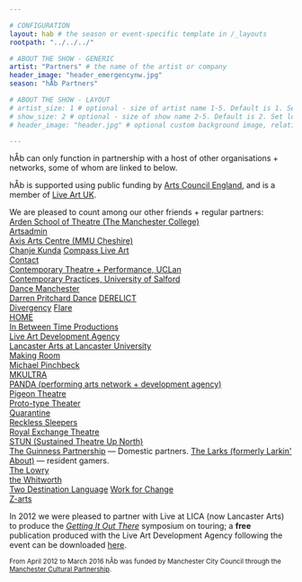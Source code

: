 ```yaml
---

# CONFIGURATION
layout: hab # the season or event-specific template in /_layouts
rootpath: "../../../"

# ABOUT THE SHOW - GENERIC
artist: "Partners" # the name of the artist or company
header_image: "header_emergencynw.jpg"    
season: "hÅb Partners" 

# ABOUT THE SHOW - LAYOUT
# artist_size: 1 # optional - size of artist name 1-5. Default is 1. Set longer names to lower values
# show_size: 2 # optional - size of show name 2-5. Default is 2. Set longer names to lower values
# header_image: "header.jpg" # optional custom background image, relative to current page

---
```

hÅb can only function in partnership with a host of other organisations + networks, some of whom are linked to below.          
         
hÅb is supported using public funding by [Arts Council England](http://www.artscouncil.org.uk), and is a member of [Live Art UK](http://www.liveartuk.org).        

We are pleased to count among our other friends + regular partners:    
[Arden School of Theatre (The Manchester College)](http://www.themanchestercollege.ac.uk/subject-area/arden)    
[Artsadmin](http://www.artsadmin.co.uk)                
[Axis Arts Centre (MMU Cheshire)](http://www.axisartscentre.org.uk)        
[Chanje Kunda](http://www.chanjekunda.com)
[Compass Live Art](http://compassliveart.org.uk)        
[Contact](http://contactmcr.com)        
[Contemporary Theatre + Performance, UCLan](http://www.uclan.ac.uk/information/courses/ba_hons_contemporary_theatre_and_performance.php)    
[Contemporary Practices, University of Salford](http://www.salford.ac.uk/courses/performance-contemporary-practices?mode=ov)    
[Dance Manchester](http://www.dancemanchester.org)    
[Darren Pritchard Dance](http://darrenpritcharddance.com)
[DERELICT](http://www.derelictlive.org)  
[Divergency](http://www.divergencymcr.org)
[Flare](http://www.flarefestival.com)    
[HOME](http://homemcr.org)        
[In Between Time Productions](http://inbetweentime.co.uk)    
[Live Art Development Agency](http://www.thisisliveart.co.uk)          
[Lancaster Arts at Lancaster University](http://www.lancasterarts.org)       
[Making Room](http://making-room.co.uk)               
[Michael Pinchbeck](http://michaelpinchbeck.co.uk)         
[MKULTRA](http://www.mkultra.org.uk)    
[PANDA (performing arts network + development agency)](http://www.panda-arts.org.uk)        
[Pigeon Theatre](http://pigeontheatre.wordpress.com)    
[Proto-type Theater](http://proto-type.org)    
[Quarantine](http://www.qtine.com)    
[Reckless Sleepers](http://www.reckless-sleepers.co.uk)         
[Royal Exchange Theatre](http://www.royalexchange.co.uk)        
[STUN (Sustained Theatre Up North)](http://stunlive.com)         
[The Guinness Partnership](http://www.guinnesspartnership.com/about-us/news/tgp/2015/september/matthias-court-production#.VgFCXXmFPGg) — Domestic partners.
[The Larks (formerly Larkin' About)](http://www.the-larks.com) — resident gamers.    
[The Lowry](http://www.thelowry.com)      
[the Whitworth](http://www.whitworth.manchester.ac.uk)         
[Two Destination Language](http://www.twodestinationlanguage.com)
[Work for Change](http://change.coop)   
[Z-arts](http://www.z-arts.org)    
          
In 2012 we were pleased to partner with Live at LICA (now Lancaster Arts) to produce the [*Getting It Out There*](http://www.liveatlica.org/whats-on/symposium-getting-it-out-there) symposium on touring; a **free** publication produced with the Live Art Development Agency following the event can be downloaded [here](http://habmcr.posthaven.com/getting-it-out-there-publication-free-to-down).              
          
<small>From April 2012 to March 2016 hÅb was funded by Manchester City Council through the [Manchester Cultural Partnership](http://www.manchesterculturalpartnership.org).</small>
